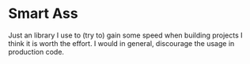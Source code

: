 # Smart Ass

Just an library I use to (try to) gain some speed when building projects I
think it is worth the effort. I would in general, discourage the usage in
production code.
